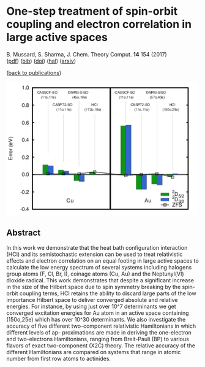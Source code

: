 # One-step treatment of spin-orbit coupling and electron correlation in large active spaces  
 B. Mussard, S. Sharma, J. Chem. Theory Comput. **14** 154 (2017)  
 ([pdf](doc/MusSha-JCTC-2017.pdf))
 ([bib](doc/MusSha-JCTC-2017.bib))
 ([doi](https://dx.doi.org/10.1021/acs.jctc.7b01019))
 ([hal](http://hal.upmc.fr/hal-01612879))
 ([arxiv](http://arxiv.org/abs/1710.00259))
 
([back to publications](https://github.com/mussard/publications/))

![](../img/coinage.png)


## Abstract
In this work we demonstrate that the heat bath configuration interaction (HCI) and its semistochastic extension can be used to treat relativistic effects and electron correlation on an equal footing in large active spaces to calculate the low energy spectrum of several systems including halogens group atoms (F, Cl, Br, I), coinage atoms (Cu, Au) and the Neptunyl(VI) dioxide radical. This work demonstrates that despite a significant increase in the size of the Hilbert space due to spin symmetry breaking by the spin-orbit coupling terms, HCI retains the ability to discard large parts of the low importance Hilbert space to deliver converged absolute and relative energies. For instance, by using just over 10^7 determinants we get converged excitation energies for Au atom in an active space containing (150o,25e) which has over 10^30 determinants. We also investigate the accuracy of five different two-component relativistic Hamiltonians in which different levels of ap- proximations are made in deriving the one-electron and two-electrons Hamiltonians, ranging from Breit-Pauli (BP) to various flavors of exact two-component (X2C) theory. The relative accuracy of the different Hamiltonians are compared on systems that range in atomic number from first row atoms to actinides.
